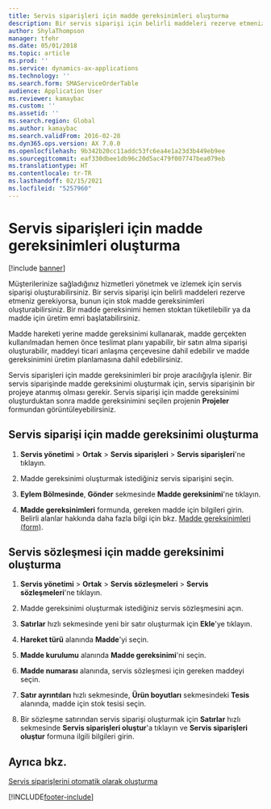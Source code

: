 ```yaml
---
title: Servis siparişleri için madde gereksinimleri oluşturma
description: Bir servis siparişi için belirli maddeleri rezerve etmeniz gerekiyorsa, bunun için stok madde gereksinimleri oluşturabilirsiniz.
author: ShylaThompson
manager: tfehr
ms.date: 05/01/2018
ms.topic: article
ms.prod: ''
ms.service: dynamics-ax-applications
ms.technology: ''
ms.search.form: SMAServiceOrderTable
audience: Application User
ms.reviewer: kamaybac
ms.custom: ''
ms.assetid: ''
ms.search.region: Global
ms.author: kamaybac
ms.search.validFrom: 2016-02-28
ms.dyn365.ops.version: AX 7.0.0
ms.openlocfilehash: 9b342b20cc11addc53fc6ea4e1a23d3b449eb9ee
ms.sourcegitcommit: eaf330dbee1db96c20d5ac479f007747bea079eb
ms.translationtype: HT
ms.contentlocale: tr-TR
ms.lasthandoff: 02/15/2021
ms.locfileid: "5257960"
---
```

# <a name="create-item-requirements-for-service-orders"></a>Servis siparişleri için madde gereksinimleri oluşturma 

[!include [banner](../includes/banner.md)]


Müşterilerinize sağladığınız hizmetleri yönetmek ve izlemek için servis siparişi oluşturabilirsiniz. Bir servis siparişi için belirli maddeleri rezerve etmeniz gerekiyorsa, bunun için stok madde gereksinimleri oluşturabilirsiniz. Bir madde gereksinimi hemen stoktan tüketilebilir ya da madde için üretim emri başlatabilirsiniz.

Madde hareketi yerine madde gereksinimi kullanarak, madde gerçekten kullanılmadan hemen önce teslimat planı yapabilir, bir satın alma siparişi oluşturabilir, maddeyi ticari anlaşma çerçevesine dahil edebilir ve madde gereksinimini üretim planlamasına dahil edebilirsiniz.

Servis siparişleri için madde gereksinimleri bir proje aracılığıyla işlenir. Bir servis siparişinde madde gereksinimi oluşturmak için, servis siparişinin bir projeye atanmış olması gerekir. Servis siparişi için madde gereksinimi oluşturduktan sonra madde gereksinimini seçilen projenin **Projeler** formundan görüntüleyebilirsiniz.

## <a name="create-an-item-requirement-for-a-service-order"></a>Servis siparişi için madde gereksinimi oluşturma

1.  **Servis yönetimi** \> **Ortak** \> **Servis siparişleri** \> **Servis siparişleri**'ne tıklayın.

2.  Madde gereksinimi oluşturmak istediğiniz servis siparişini seçin.

3.  **Eylem Bölmesinde**, **Gönder** sekmesinde **Madde gereksinimi**'ne tıklayın.

4.  **Madde gereksinimleri** formunda, gereken madde için bilgileri girin. Belirli alanlar hakkında daha fazla bilgi için bkz. [Madde gereksinimleri (form)](https://technet.microsoft.com/library/aa552021\(v=ax.60\)).

## <a name="create-an-item-requirement-for-a-service-agreement"></a>Servis sözleşmesi için madde gereksinimi oluşturma

1.  **Servis yönetimi** \> **Ortak** \> **Servis sözleşmeleri** \> **Servis sözleşmeleri**'ne tıklayın.

2.  Madde gereksinimi oluşturmak istediğiniz servis sözleşmesini açın.

3.  **Satırlar** hızlı sekmesinde yeni bir satır oluşturmak için **Ekle**'ye tıklayın.

4.  **Hareket türü** alanında **Madde**'yi seçin.

5.  **Madde kurulumu** alanında **Madde gereksinimi**'ni seçin.

6.  **Madde numarası** alanında, servis sözleşmesi için gereken maddeyi seçin.

7.  **Satır ayrıntıları** hızlı sekmesinde, **Ürün boyutları** sekmesindeki **Tesis** alanında, madde için stok tesisi seçin.

8.  Bir sözleşme satırından servis siparişi oluşturmak için **Satırlar** hızlı sekmesinde **Servis siparişleri oluştur**'a tıklayın ve **Servis siparişleri oluştur** formuna ilgili bilgileri girin. 


## <a name="see-also"></a>Ayrıca bkz.

[Servis siparişlerini otomatik olarak oluşturma](create-service-orders-automatically.md)

  




[!INCLUDE[footer-include](../../includes/footer-banner.md)]
